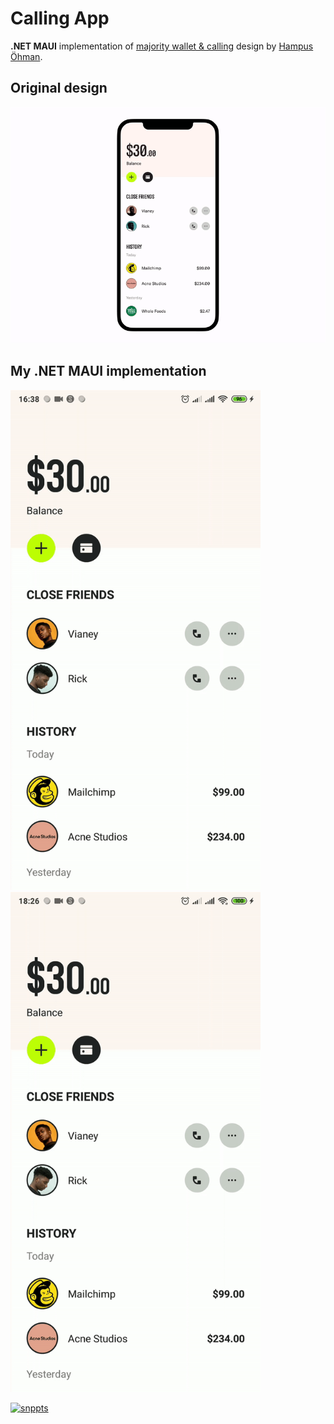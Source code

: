 # Calling App
**.NET MAUI** implementation of [majority wallet & calling](https://dribbble.com/shots/14796428-majority-wallet-calling) design by [Hampus Öhman](https://dribbble.com/HampusOhman).

## Original design
[![Dribbble Design](https://github.com/RadekVyM/Calling-App/blob/main/Images/originila.gif)](https://dribbble.com/shots/14796428-majority-wallet-calling)

## My .NET MAUI implementation

<div>
  <img src="https://github.com/RadekVyM/Calling-App/blob/main/Images/callingapp.gif" data-canonical-src="https://github.com/RadekVyM/Calling-App/blob/main/Images/callingapp.gif" width="400" height="800"/>

  <img src="https://github.com/RadekVyM/Calling-App/blob/main/Images/callingapp2.gif" data-canonical-src="https://github.com/RadekVyM/Calling-App/blob/main/Images/callingapp2.gif" width="400" height="800" />
</div>

[![snppts](https://camo.githubusercontent.com/cd35f0ca9d14d9c9a7c4f35e9321fc32fa6369570292080e6c44fe8522768139/68747470733a2f2f7777772e736e707074732e6465762f696d672f736e707074732d62616467652e6a7067)](https://snppts.dev/)
